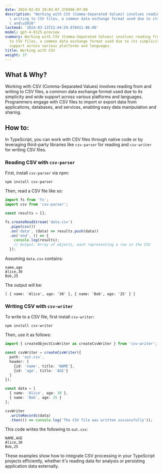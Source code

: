```yaml
---
date: 2024-02-03 19:03:07.378496-07:00
description: "Working with CSV (Comma-Separated Values) involves reading from and\
  \ writing to CSV files, a common data exchange format used due to its simplicity\
  \ and\u2026"
lastmod: '2024-03-13T22:44:59.878411-06:00'
model: gpt-4-0125-preview
summary: Working with CSV (Comma-Separated Values) involves reading from and writing
  to CSV files, a common data exchange format used due to its simplicity and wide
  support across various platforms and languages.
title: Working with CSV
weight: 37
---
```


## What & Why?

Working with CSV (Comma-Separated Values) involves reading from and writing to CSV files, a common data exchange format used due to its simplicity and wide support across various platforms and languages. Programmers engage with CSV files to import or export data from applications, databases, and services, enabling easy data manipulation and sharing.

## How to:

In TypeScript, you can work with CSV files through native code or by leveraging third-party libraries like `csv-parser` for reading and `csv-writer` for writing CSV files.

### Reading CSV with `csv-parser`

First, install `csv-parser` via npm:

```
npm install csv-parser
```

Then, read a CSV file like so:

```typescript
import fs from 'fs';
import csv from 'csv-parser';

const results = [];

fs.createReadStream('data.csv')
  .pipe(csv())
  .on('data', (data) => results.push(data))
  .on('end', () => {
    console.log(results);
    // Output: Array of objects, each representing a row in the CSV
  });
```

Assuming `data.csv` contains:

```
name,age
Alice,30
Bob,25
```

The output will be:

```
[ { name: 'Alice', age: '30' }, { name: 'Bob', age: '25' } ]
```

### Writing CSV with `csv-writer`

To write to a CSV file, first install `csv-writer`:

```
npm install csv-writer
```

Then, use it as follows:

```typescript
import { createObjectCsvWriter as createCsvWriter } from 'csv-writer';

const csvWriter = createCsvWriter({
  path: 'out.csv',
  header: [
    {id: 'name', title: 'NAME'},
    {id: 'age', title: 'AGE'}
  ]
});

const data = [
  { name: 'Alice', age: 30 },
  { name: 'Bob', age: 25 }
];

csvWriter
  .writeRecords(data)
  .then(() => console.log('The CSV file was written successfully'));
```

This code writes the following to `out.csv`:

```
NAME,AGE
Alice,30
Bob,25
```

These examples show how to integrate CSV processing in your TypeScript projects efficiently, whether it's reading data for analysis or persisting application data externally.
